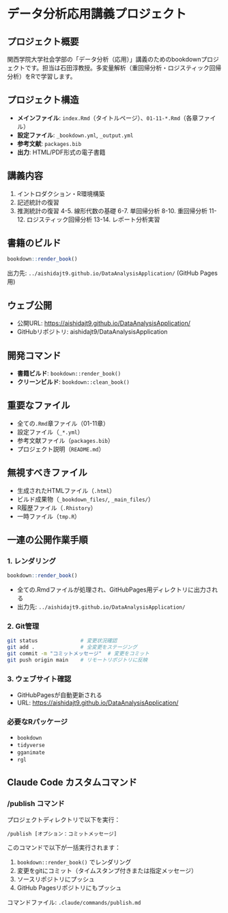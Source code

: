 # データ分析応用講義プロジェクト

## プロジェクト概要
関西学院大学社会学部の「データ分析（応用）」講義のためのbookdownプロジェクトです。担当は石田淳教授。多変量解析（重回帰分析・ロジスティック回帰分析）をRで学習します。

## プロジェクト構造
- **メインファイル**: `index.Rmd`（タイトルページ）、`01-11-*.Rmd`（各章ファイル）
- **設定ファイル**: `_bookdown.yml`, `_output.yml`
- **参考文献**: `packages.bib`
- **出力**: HTML/PDF形式の電子書籍

## 講義内容
1. イントロダクション・R環境構築
2. 記述統計の復習
3. 推測統計の復習
4-5. 線形代数の基礎
6-7. 単回帰分析
8-10. 重回帰分析
11-12. ロジスティック回帰分析
13-14. レポート分析実習

## 書籍のビルド
```r
bookdown::render_book()
```

出力先: `../aishidajt9.github.io/DataAnalysisApplication/` (GitHub Pages用)

## ウェブ公開
- 公開URL: https://aishidajt9.github.io/DataAnalysisApplication/
- GitHubリポジトリ: aishidajt9/DataAnalysisApplication

## 開発コマンド
- **書籍ビルド**: `bookdown::render_book()`
- **クリーンビルド**: `bookdown::clean_book()`

## 重要なファイル
- 全ての`.Rmd`章ファイル（01-11章）
- 設定ファイル（`_*.yml`）
- 参考文献ファイル（`packages.bib`）
- プロジェクト説明（`README.md`）

## 無視すべきファイル
- 生成されたHTMLファイル（`.html`）
- ビルド成果物（`_bookdown_files/`, `_main_files/`）
- R履歴ファイル（`.Rhistory`）
- 一時ファイル（`tmp.R`）

## 一連の公開作業手順

### 1. レンダリング
```r
bookdown::render_book()
```
- 全ての.Rmdファイルが処理され、GitHubPages用ディレクトリに出力される
- 出力先: `../aishidajt9.github.io/DataAnalysisApplication/`

### 2. Git管理
```bash
git status              # 変更状況確認
git add .               # 全変更をステージング
git commit -m "コミットメッセージ"  # 変更をコミット
git push origin main    # リモートリポジトリに反映
```

### 3. ウェブサイト確認
- GitHubPagesが自動更新される
- URL: https://aishidajt9.github.io/DataAnalysisApplication/

### 必要なRパッケージ
- `bookdown`
- `tidyverse` 
- `gganimate`
- `rgl`

## Claude Code カスタムコマンド

### /publish コマンド
プロジェクトディレクトリで以下を実行：
```
/publish [オプション：コミットメッセージ]
```

このコマンドで以下が一括実行されます：
1. `bookdown::render_book()` でレンダリング
2. 変更をgitにコミット（タイムスタンプ付きまたは指定メッセージ）
3. ソースリポジトリにプッシュ
4. GitHub Pagesリポジトリにもプッシュ

コマンドファイル: `.claude/commands/publish.md`